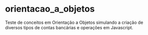 # orientacao_a_objetos
Teste de conceitos em Orientação a Objetos simulando a criação de diversos tipos de contas bancárias e operações em Javascript.

